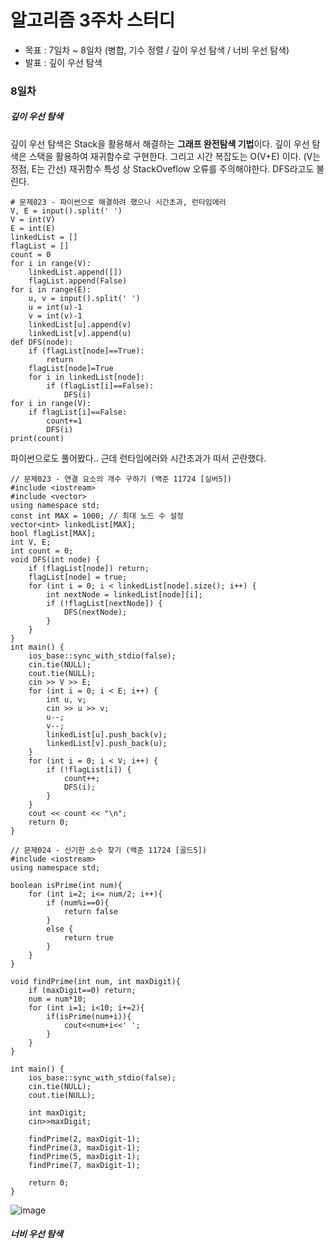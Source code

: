 # 알고리즘 3주차 스터디
- 목표 : 7일차 ~ 8일차 (병합, 기수 정렬 / 깊이 우선 탐색 / 너비 우선 탐색)
- 발표 : 깊이 우선 탐색
### 8일차
##### 깊이 우선 탐색
깊이 우선 탐색은 Stack을 활용해서 해결하는 **그래프 완전탐색 기법**이다. 깊이 우선 탐색은 스택을 활용하여 재귀함수로 구현한다. 그리고 시간 복잡도는 O(V+E) 이다. (V는 정점, E는 간선) 재귀함수 특성 상 StackOveflow 오류를 주의해야한다. DFS라고도 불린다. 
```
# 문제023 - 파이썬으로 해결하려 했으나 시간초과, 런타임에러
V, E = input().split(' ')
V = int(V)
E = int(E)
linkedList = []
flagList = []
count = 0
for i in range(V):
    linkedList.append([])
    flagList.append(False)
for i in range(E):
    u, v = input().split(' ')
    u = int(u)-1
    v = int(v)-1
    linkedList[u].append(v)
    linkedList[v].append(u)
def DFS(node):
    if (flagList[node]==True):
        return
    flagList[node]=True
    for i in linkedList[node]:
        if (flagList[i]==False):
            DFS(i)
for i in range(V):
    if flagList[i]==False:
        count+=1
        DFS(i)
print(count)
```
파이썬으로도 풀어봤다.. 근데 런타임에러와 시간초과가 떠서 곤란했다.
```
// 문제023 - 연결 요소의 개수 구하기 (백준 11724 [실버5])
#include <iostream>
#include <vector>
using namespace std;
const int MAX = 1000; // 최대 노드 수 설정
vector<int> linkedList[MAX];
bool flagList[MAX];
int V, E;
int count = 0;
void DFS(int node) {
    if (flagList[node]) return;
    flagList[node] = true;
    for (int i = 0; i < linkedList[node].size(); i++) {
        int nextNode = linkedList[node][i];
        if (!flagList[nextNode]) {
            DFS(nextNode);
        }
    }
}
int main() {
    ios_base::sync_with_stdio(false);
    cin.tie(NULL);
    cout.tie(NULL);
    cin >> V >> E;
    for (int i = 0; i < E; i++) {
        int u, v;
        cin >> u >> v;
        u--;
        v--;
        linkedList[u].push_back(v);
        linkedList[v].push_back(u);
    }
    for (int i = 0; i < V; i++) {
        if (!flagList[i]) {
            count++;
            DFS(i);
        }
    }
    cout << count << "\n";
    return 0;
}
```

```
// 문제024 - 신기한 소수 찾기 (백준 11724 [골드5])
#include <iostream>
using namespace std;

boolean isPrime(int num){
	for (int i=2; i<= num/2; i++){
		if (num%i==0){
			return false
		}
		else {
			return true
		}
	}
}

void findPrime(int num, int maxDigit){
	if (maxDigit==0) return;
	num = num*10;
	for (int i=1; i<10; i+=2){
		if(isPrime(num+i)){
			cout<<num+i<<' ';
		}
	}
}

int main() {
    ios_base::sync_with_stdio(false);
    cin.tie(NULL);
    cout.tie(NULL);

	int maxDigit;
	cin>>maxDigit;

	findPrime(2, maxDigit-1);
	findPrime(3, maxDigit-1);
	findPrime(5, maxDigit-1);
	findPrime(7, maxDigit-1);
	
    return 0;
}
```
![image](https://github.com/ChaeDoll/TIL/assets/108540812/0011b72b-ba0b-4dd3-8d57-baaa2f8c97e1)


##### 너비 우선 탐색
